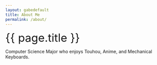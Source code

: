 ```yaml
---
layout: gabedefault
title: About Me
permalink: /about/
---
```


<span style="font-size:35px">{{ page.title }}</span>

Computer Science Major who enjoys Touhou, Anime, and Mechanical Keyboards.